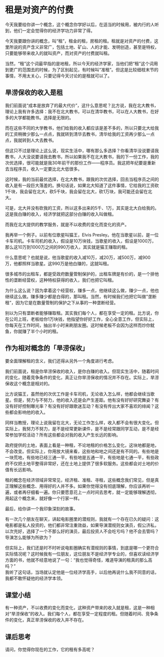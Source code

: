 # 租是对资产的付费
今天我要给你讲一个概念，这个概念你学好以后，在适当的时候用，被内行的人听到，他们一定会觉得你的经济学功力非常了得。

今天我要跟你讲的概念，叫“租”，租金的租，房租的租。租就是对资产的付费，这里所说的资产含义非常广，包括土地、矿山、人的才能、发明创造，甚至是特权，只要能够带来收入的就叫资产，而对资产的付费就叫租。

当然，“租”这个词最早指的是地租，所以今天的经济学家，当他们把“租”这个词用到更广的范围去的时候，为了区别起见，有时候叫“准租”。但这是比较细枝末节的事情，不用太关心，只要记得今天讨论的是租就可以了。
## 旱涝保收的收入是租
我们前面说“成本是放弃了的最大代价”，这什么意思呢？比方说，我在北大教书，理论上我有许多选择：我不在北大教书，可以在清华教书，可以在人大教书，在好多的大学都能教书。选择是无限的。

而在这些不同的大学教书，他们给我的收入都应该是差不多的，所以只要北大给我的工资稍微少那么一点点，我就转到清华去教书，清华给我的工资再少那么一点点，我就转到人大去教书。

但这只不过是理论上这么说，现实生活中，哪有那么多选择？你看清华没说要请我教书，人大没说要请我去教书，所以如果我不在北大教书，我的下一份工作，我的次优选择，很可能就是我30年前干的那份工作——程序员。我这把年纪要是重新去当程序员，收入一定要比北大低很多。

这时候，我的当前最优选择，在北大教书，跟我的次优选择，回去当程序员之间的收入是有一段巨大落差的。换句话说，如果北大知道了这件事情，它给我的工资砍1千块，我会留在北大，砍5千块，我会留在北大，砍1万块，我可能还会留在北大。

可是，北大并没有砍我的工资，所以这多出来的5千、1万，其实是北大白给我的。这是我白赚的收入，经济学就把这部分白赚的收入叫做租。

而我在北大提供的教学服务，就是不以收费的变化而变化的资产。

我再举一个例子。以前有位歌星叫猫王，Elvis Presley。他在当歌星以前，是一位卡车司机。卡车司机的收入，假设是10万块钱，当歌星的收入，假设是1000万，那么这10万到1000万之间的990万收入，其实就是猫王赚取的租。

什么意思呢？也就是说，他当歌星的收入减10万，减20万，减500万，减900万，他都照样当歌星。这990万是他白赚的，这就叫租。

很多城市的出租车，都是受政府数量管制保护的，出租车牌是有价的，是一个排他性的垄断经营权，这种特权获得的收入，我们也把它叫租。

为什么这么说？因为拿着这个经营权，赚多一点，他继续这么做，赚少一点，他也继续这么做。赚多赚少都是白得的，那叫租。当然，有时候我们也把它叫做“垄断租”，因为它是在数量管制的保护之下从事的一种垄断经营。

别以为只有垄断者能够赚取租。其实我们每个人，都在享受一定的租。比方说，你在公司上班，老板给你1万块钱，他指望你好好工作，全心全意工作，但实际上，你每天在工作时间，抽出半小时来刷朋友圈。这时候老板不会因为这样而炒你鱿鱼，你就赚了半个小时的租。
## 作为相对概念的「旱涝保收」
要全面理解租的含义，我们还得从另外一个角度进行考虑。

我们前面说，租是你旱涝保收的收入，是你白赚的收入。但现实生活中，随着时间的变化，随着竞争条件的变化，真正让你旱涝保收的情况并不存在。实际上，旱涝保收这个概念是相对的。

比方说猫王，虽然他的次优工作是卡车司机，无论收入怎么样，他都会继续当歌星。但是，努力与不努力，他的收入还是会产生差距。他有没有好好研究舞姿？有没有好好控制曝光率？有没有好好跟歌迷互动？有没有传出大家不喜欢的绯闻？这些都会影响他的收入。

同样当教授，理论上说我留在北大，无论工作怎么样，收入都不会有很大变化。但实际上，我努力不努力，是不是经常更新课件，是不是经常跟同学互动，是不是经常参加学校活动？所有这些都会对我的收入产生长远的影响。

政府提供的土地，表面上看是一种租，不论地租的价格怎么变化，这块地都是地，不会改变。但实际上，你用放大镜来看，这些地和地之间还是有不同的。有些地是一块荒地，有些地已经三通一平，有些地是五通一平，有些地是七通一平，有些政府不仅把土地平整得非常好，还在土地上提供了很多软服务。这些都会对土地的价值有长远影响。

租的概念在经济领域非常常见，经济租、准租、寻租，这些概念我们常见，但是真正理解这些概念、用得好的人并不多。如果你觉得没有彻底理解，你应该再听一遍，或者再仔细看一遍。你只要愿意花上一点时间去思考，就一定能够理解透彻，用起这个概念来，就好像一个行家一样。

最后，给你讲一个我印象深刻的故事。

有一次几个朋友在聊天，讲起电影圈里的潜规则，我就有一个存在已久的疑问：这电影都是私人投资的，他们都非常注重效益，如果导演潜规则女演员，假公济私，以次充好，选择了一个不那么好的演员，最后投资人不会吃亏吗？他不会去管吗？导演怎么能够为所欲为？

但实际上，我们还是时不时听说电影圈确实有潜规则的事情，到底是哪一个更符合实际情况呢？这时候我有一位朋友，这位朋友不是经济学专业的，但喜欢读经济学方面的书，他就不经意地说了一句：“我也觉得奇怪，难道导演的租真的那么高吗？”<br>我听了这句话，当场就认定他是一位经济学高手，以后他再说什么我不同意的话，我都不敢怀疑他的经济学本领。
## 课堂小结
有一种资产，不以收费的变化而变化，这种资产带来的收入就是租，这是一种相对“旱涝保收”的收入。我们每个人，都在享受一定程度的租。但随着时间、竞争条件的变化，真正旱涝保收的收入并不存在。
## 课后思考
请问，你觉得你现在的工作，它的租有多高呢？